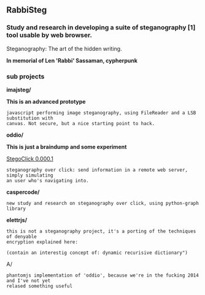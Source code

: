 ## RabbiSteg

### Study and research in developing a suite of steganography [1] tool usable by web browser.

Steganography: The art of the hidden writing. 

**In memorial of Len 'Rabbi' Sassaman, cypherpunk**

### sub projects

**imajsteg/**

**This is an advanced prototype**

    javascript performing image steganography, using FileReader and a LSB substitution with
    canvas. Not secure, but a nice starting point to hack.

**oddio/**

**This is just a braindump and some experiment**

[StegoClick 0.000.1](http://www.delirandom.net/20070402/stegoclick-01)
    
    steganography over click: send information in a remote web server, simply simulating 
    an user who's navigating into. 

**caspercode/**

    new study and research on steganography over click, using python-graph library

**elettrjs/**

    this is not a steganography project, it's a porting of the techniques of denyable 
    encryption explained here: 

    (contain an interestig concept of: dynamic recurisive dictionary")

A/

    phantomjs implementation of 'oddio', because we're in the fucking 2014 and I've not yet
    relased something useful
